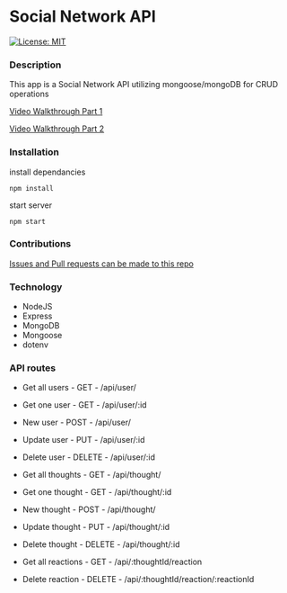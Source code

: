 # Social Network API
[![License: MIT](https://img.shields.io/badge/License-MIT-yellow.svg)](https://opensource.org/licenses/MIT)
### Description
This app is a Social Network API utilizing mongoose/mongoDB for CRUD operations 

[Video Walkthrough Part 1](https://drive.google.com/file/d/1qWJHFSy88hzglU6_bs_kLbvkDLZOy0Tp/view)

[Video Walkthrough Part 2](https://drive.google.com/file/d/11toEo5iwK2hLPNI9QoIFZz7YjO9GmZ7d/view)
### Installation
install dependancies

    npm install 

start server

    npm start

### Contributions
[Issues and Pull requests can be made to this repo](https://github.com/SuedePritch/scaling-disco)
### Technology
* NodeJS
* Express
* MongoDB
* Mongoose
* dotenv

### API routes

* Get all users - GET - /api/user/
* Get one user - GET - /api/user/:id
* New user - POST - /api/user/
* Update user - PUT - /api/user/:id
* Delete user - DELETE - /api/user/:id

* Get all thoughts - GET - /api/thought/
* Get one thought - GET - /api/thought/:id
* New thought - POST - /api/thought/
* Update thought - PUT - /api/thought/:id
* Delete thought - DELETE - /api/thought/:id

* Get all reactions - GET - /api/:thoughtId/reaction
* Delete reaction - DELETE - /api/:thoughtId/reaction/:reactionId